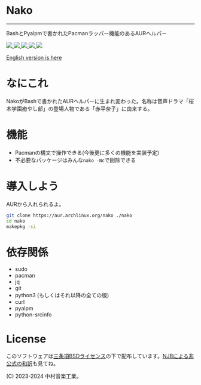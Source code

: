 # Nako
-----
BashとPyalpmで書かれたPacmanラッパー機能のあるAURヘルパー

<a href="https://github.com/nmimusic/nako/blob/master/LICENSE">
    <img src="https://img.shields.io/github/license/nmimusic/nako?style=flat-square">
</a>
<a href="https://github.com/nmimusic/nako/issues">
    <img src="https://img.shields.io/github/issues/nmimusic/nako?style=flat-square">
</a>
<a href="https://aur.archlinux.org/packages/nako">
    <img src="https://img.shields.io/aur/version/nako?style=flat-square">
</a>
<a href="https://github.com/nmimusic/nako">
    <img src="https://img.shields.io/github/last-commit/nmimusic/nako?style=flat-square">
</a>
<a href="https://github.com/nmimusic/nako">
    <img src="https://img.shields.io/github/stars/nmimusic/nako?style=flat-square">
</a>


[English version is here](README.md)

# なにこれ
NakoがBashで書かれたAURヘルパーに生まれ変わった。名称は音声ドラマ「桜木学園癒やし部」の登場人物である「赤平奈子」に由来する。

# 機能
- Pacmanの構文で操作できる(今後更に多くの機能を実装予定)
- 不必要なパッケージはみんな```nako -Nc```で削除できる

# 導入しよう
AURから入れられるよ。
```bash
git clone https://aur.archlinux.org/nako ./nako
cd nako
makepkg -si
```

# 依存関係
* sudo
* pacman
* jq
* git
* python3 (もしくはそれ以降の全ての版)
* curl
* pyalpm
* python-srcinfo

# License
このソフトウェアは[三条項BSDライセンス](LICENSE)の下で配布しています。[NJBによる非公式の和訳](LICENSE_ja)も見てね。

(C) 2023-2024 中村音楽工業。

